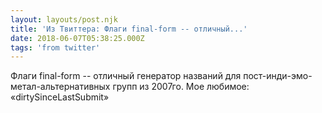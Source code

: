 ```yaml
---
layout: layouts/post.njk
title: 'Из Твиттера: Флаги final-form -- отличный...'
date: 2018-06-07T05:38:25.000Z
tags: 'from twitter'
---
```



Флаги final-form -- отличный генератор названий для пост-инди-эмо-метал-альтернативных групп из 2007го. Мое любимое: «dirtySinceLastSubmit»

